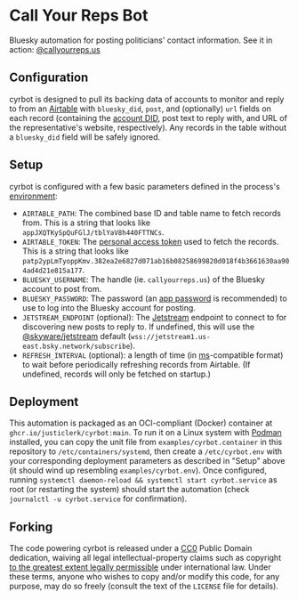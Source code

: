 # Call Your Reps Bot

Bluesky automation for posting politicians' contact information. See it in action: [@callyourreps.us](https://bsky.app/profile/callyourreps.us)

## Configuration

cyrbot is designed to pull its backing data of accounts to monitor and reply to from an [Airtable](https://airtable.com/) with `bluesky_did`, `post`, and (optionally) `url` fields on each record (containing the [account DID](https://docs.bsky.app/docs/advanced-guides/resolving-identities), post text to reply with, and URL of the representative's website, respectively). Any records in the table without a `bluesky_did` field will be safely ignored.

## Setup

cyrbot is configured with a few basic parameters defined in the process's [environment](https://12factor.net/config):

- `AIRTABLE_PATH`: The combined base ID and table name to fetch records from. This is a string that looks like `appJXQTKySpQuFGlJ/tblYaV8h440FTTNCs`.
- `AIRTABLE_TOKEN`: The [personal access token](https://airtable.com/developers/web/guides/personal-access-tokens) used to fetch the records. This is a string that looks like `patp2ypLmTyoppKmv.382ea2e6827d071ab16b08258699820d018f4b3661630aa904ad4d21e815a177`.
- `BLUESKY_USERNAME`: The handle (ie. `callyourreps.us`) of the Bluesky account to post from.
- `BLUESKY_PASSWORD`: The password (an [app password](https://bsky.app/settings/app-passwords) is recommended) to use to log into the Bluesky account for posting.
- `JETSTREAM_ENDPOINT` (optional): The [Jetstream](https://docs.bsky.app/blog/jetstream) endpoint to connect to for discovering new posts to reply to. If undefined, this will use the [@skyware/jetstream](https://skyware.js.org/docs/jetstream/types/JetstreamOptions/) default (`wss://jetstream1.us-east.bsky.network/subscribe`).
- `REFRESH_INTERVAL` (optional): a length of time (in [ms](https://www.npmjs.com/package/ms)-compatible format) to wait before periodically refreshing records from Airtable. (If undefined, records will only be fetched on startup.)

## Deployment

This automation is packaged as an OCI-compliant (Docker) container at `ghcr.io/justiclerk/cyrbot:main`. To run it on a Linux system with [Podman](https://podman.io/) installed, you can copy the unit file from `examples/cyrbot.container` in this repository to `/etc/containers/systemd`, then create a `/etc/cyrbot.env` with your corresponding deployment parameters as described in "Setup" above (it should wind up resembling `examples/cyrbot.env`). Once configured, running `systemctl daemon-reload && systemctl start cyrbot.service` as root (or restarting the system) should start the automation (check `journalctl -u cyrbot.service` for confirmation).

## Forking

The code powering cyrbot is released under a [CC0](https://creativecommons.org/publicdomain/zero/1.0/) Public Domain dedication, waiving all legal intellectual-property claims such as copyright [to the greatest extent legally permissible](https://wiki.creativecommons.org/wiki/CC0_FAQ) under international law. Under these terms, anyone who wishes to copy and/or modify this code, for any purpose, may do so freely (consult the text of the `LICENSE` file for details).
